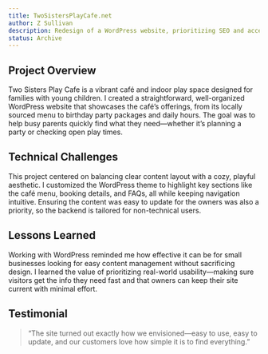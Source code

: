 ```yaml
---
title: TwoSistersPlayCafe.net
author: Z Sullivan
description: Redesign of a WordPress website, prioritizing SEO and accessibility optimization for a local play cafe.
status: Archive
---
```


## Project Overview

Two Sisters Play Cafe is a vibrant café and indoor play space designed for families with young children. I created a straightforward, well-organized WordPress website that showcases the café’s offerings, from its locally sourced menu to birthday party packages and daily hours. The goal was to help busy parents quickly find what they need—whether it’s planning a party or checking open play times.

## Technical Challenges

This project centered on balancing clear content layout with a cozy, playful aesthetic. I customized the WordPress theme to highlight key sections like the café menu, booking details, and FAQs, all while keeping navigation intuitive. Ensuring the content was easy to update for the owners was also a priority, so the backend is tailored for non-technical users.

## Lessons Learned

Working with WordPress reminded me how effective it can be for small businesses looking for easy content management without sacrificing design. I learned the value of prioritizing real-world usability—making sure visitors get the info they need fast and that owners can keep their site current with minimal effort.

## Testimonial

> “The site turned out exactly how we envisioned—easy to use, easy to update, and our customers love how simple it is to find everything.”
